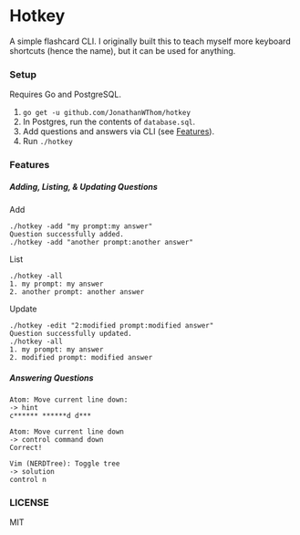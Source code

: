 # Hotkey

A simple flashcard CLI. I originally built this to teach myself more keyboard
shortcuts (hence the name), but it can be used for anything.

### Setup

Requires Go and PostgreSQL.

1. `go get -u github.com/JonathanWThom/hotkey`
2. In Postgres, run the contents of `database.sql`.
3. Add questions and answers via CLI (see [Features](#Features)).
4. Run `./hotkey`

### Features

##### Adding, Listing, & Updating Questions

Add
```
./hotkey -add "my prompt:my answer"
Question successfully added.
./hotkey -add "another prompt:another answer"
```

List
```
./hotkey -all
1. my prompt: my answer
2. another prompt: another answer
```

Update
```
./hotkey -edit "2:modified prompt:modified answer"
Question successfully updated.
./hotkey -all
1. my prompt: my answer
2. modified prompt: modified answer
```

##### Answering Questions

```
Atom: Move current line down:
-> hint
c****** ******d d***

Atom: Move current line down
-> control command down
Correct!

Vim (NERDTree): Toggle tree
-> solution
control n
```

### LICENSE

MIT
